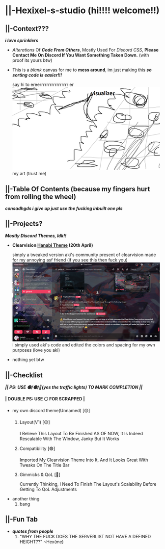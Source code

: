 # ||-Hexixel-s-studio (hi!!!! welcome!!)
## ||-Context???
***i love sprinklers***
* *Alterations* Of ***Code From Others***, Mostly Used For *Discord CSS*, **Please Contact Me On Discord If You Want Something Taken Down.** (with proof its yours btw)
* This is a *blank* canvas for me to **mess around**, im just making this ***so sorting code is easier!!!***

   say hi to ereerrrrrrrrrrrrrrrrr er  
  ![alt text](https://github.com/Hexixels/Hexixel-s-studio-/blob/main/README-DATA/fine-art "i drew this")
  my art (trust me)
## ||-Table Of Contents (because my fingers hurt from rolling the wheel)
***consadhgds i give up just use the fucking inbuilt one pls***  
## ||-Projects?
***Mostly Discord Themes, Idk!!***
* **Clearvision [Hanabi Theme](https://github.com/Hexixels/Hexixel-s-studio-/blob/main/HanabiVision) (20th April)**
  
   simply a tweaked version aki's community present of clearvision made for my annoying asf friend (if you see this then fuck you)  
  ![alt text](https://github.com/Hexixels/Hexixel-s-studio-/blob/main/HanabiVision/previewhanabitheme.png "preview")  
   i simply used aki's code and edited the colors and spacing for my own purposes (love you aki)  
* nothing yet btw
## ||-Checklist
***|| PS: USE 🟢/🟡/🔴(yes the traffic lights) TO MARK COMPLETION ||***

**| **DOUBLE PS: USE ⚪ FOR SCRAPPED** |**

* my own discord theme(Unnamed) [🟡]
   1. Layout(V1) [🟡]

      I Believe This Layout To Be Finished AS OF NOW, It Is Indeed Rescalable With The Window, Janky But It Works
   2. Compatibility [🟢]

      Imported My Clearvision Theme Into It, And It Looks Great With Tweaks On The Title Bar
   3. Gimmicks & QoL [🔴]

      Currently Thinking, I Need To Finish The Layout's Scalability Before Getting To QoL Adjustments
* another thing
   1. bang

## ||-Fun Tab
* ***quotes from people***
   1. "WHY THE FUCK DOES THE SERVERLIST NOT HAVE A DEFINED HEIGHT??" ~Hex(me)
